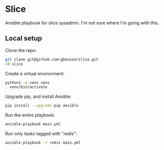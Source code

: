 # Slice
Ansible playbook for slice sysadmin.  I'm not sure where I'm going
with this.

## Local setup
Clone the repo:
```sh
git clone git@github.com:gbenson/slice.git
cd slice
```
Create a virtual environment:
```sh
python3 -m venv venv
. venv/bin/activate
```
Upgrade pip, and install Ansible:
```sh
pip install --upgrade pip ansible
```
Run the entire playbook:
```sh
ansible-playbook main.yml
```
Run only tasks tagged with "redis":
```sh
ansible-playbook -t redis main.yml
```
